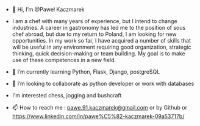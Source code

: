 - 👋 Hi, I’m @Paweł Kaczmarek
- 
    I am a chef with many years of experience, but I intend to change industries.
A career in gastronomy has led me to the position of sous chef abroad, but due
to my return to Poland, I am looking for new opportunities. In my work so far,
I have acquired a number of skills that will be useful in any environment requiring
good organization, strategic thinking, quick decision-making or team building.
My goal is to make use of these competences in a new field.



- 🌱 I’m currently learning Python, Flask, Django, postgreSQL
- 💞️ I’m looking to collaborate as python developer or work with databases
-    I'm interested chess, jogging and bushcraft
- 📫 How to reach me : pawe.91.kaczmarek@gmail.com or by Github or https://www.linkedin.com/in/pawe%C5%82-kaczmarek-09a53717b/


<!---
Packerson/Packerson is a ✨ special ✨ repository because its `README.md` (this file) appears on your GitHub profile.
You can click the Preview link to take a look at your changes.
--->
